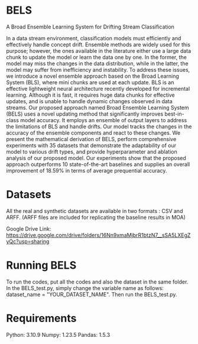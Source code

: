 # BELS
A Broad Ensemble Learning System for Drifting Stream Classification

In a data stream environment, classification models must efficiently and effectively handle
concept drift. Ensemble methods are widely used for this purpose; however, the ones available in the
literature either use a large data chunk to update the model or learn the data one by one. In the former,
the model may miss the changes in the data distribution, while in the latter, the model may suffer from
inefficiency and instability. To address these issues, we introduce a novel ensemble approach based on
the Broad Learning System (BLS), where mini chunks are used at each update. BLS is an effective
lightweight neural architecture recently developed for incremental learning. Although it is fast, it requires
huge data chunks for effective updates, and is unable to handle dynamic changes observed in data streams.
Our proposed approach named Broad Ensemble Learning System (BELS) uses a novel updating method
that significantly improves best-in-class model accuracy. It employs an ensemble of output layers to
address the limitations of BLS and handle drifts. Our model tracks the changes in the accuracy of the
ensemble components and react to these changes. We present the mathematical derivation of BELS, perform
comprehensive experiments with 35 datasets that demonstrate the adaptability of our model to various drift
types, and provide hyperparameter and ablation analysis of our proposed model. Our experiments show that
the proposed approach outperforms 10 state-of-the-art baselines and supplies an overall improvement of
18.59% in terms of average prequential accuracy.
# Datasets
All the real and synthetic datasets are available in two formats : CSV and ARFF. (ARFF files are included for replicating the baseline results in MOA)

Google Drive Link: https://drive.google.com/drive/folders/16Nn9xmaMjbrR1btzN7__sSA5LXEgZyQc?usp=sharing

# Running BELS
To run the codes, put all the codes and also the dataset in the same folder. In the BELS_test.py, simply change the variable name as follows: dataset_name = "YOUR_DATASET_NAME". Then run the BELS_test.py.
# Requirements
Python: 3.10.9
Numpy: 1.23.5
Pandas:  1.5.3

